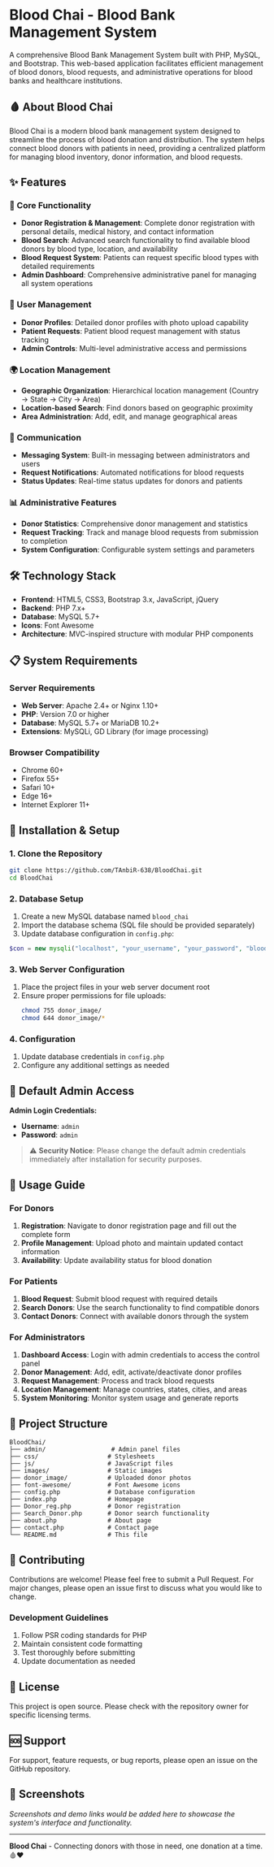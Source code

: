 # Blood Chai - Blood Bank Management System

A comprehensive Blood Bank Management System built with PHP, MySQL, and Bootstrap. This web-based application facilitates efficient management of blood donors, blood requests, and administrative operations for blood banks and healthcare institutions.

## 🩸 About Blood Chai

Blood Chai is a modern blood bank management system designed to streamline the process of blood donation and distribution. The system helps connect blood donors with patients in need, providing a centralized platform for managing blood inventory, donor information, and blood requests.

## ✨ Features

### 🏥 Core Functionality
- **Donor Registration & Management**: Complete donor registration with personal details, medical history, and contact information
- **Blood Search**: Advanced search functionality to find available blood donors by blood type, location, and availability
- **Blood Request System**: Patients can request specific blood types with detailed requirements
- **Admin Dashboard**: Comprehensive administrative panel for managing all system operations

### 👥 User Management
- **Donor Profiles**: Detailed donor profiles with photo upload capability
- **Patient Requests**: Patient blood request management with status tracking
- **Admin Controls**: Multi-level administrative access and permissions

### 🌍 Location Management
- **Geographic Organization**: Hierarchical location management (Country → State → City → Area)
- **Location-based Search**: Find donors based on geographic proximity
- **Area Administration**: Add, edit, and manage geographical areas

### 💬 Communication
- **Messaging System**: Built-in messaging between administrators and users
- **Request Notifications**: Automated notifications for blood requests
- **Status Updates**: Real-time status updates for donors and patients

### 📊 Administrative Features
- **Donor Statistics**: Comprehensive donor management and statistics
- **Request Tracking**: Track and manage blood requests from submission to completion
- **System Configuration**: Configurable system settings and parameters

## 🛠️ Technology Stack

- **Frontend**: HTML5, CSS3, Bootstrap 3.x, JavaScript, jQuery
- **Backend**: PHP 7.x+
- **Database**: MySQL 5.7+
- **Icons**: Font Awesome
- **Architecture**: MVC-inspired structure with modular PHP components

## 📋 System Requirements

### Server Requirements
- **Web Server**: Apache 2.4+ or Nginx 1.10+
- **PHP**: Version 7.0 or higher
- **Database**: MySQL 5.7+ or MariaDB 10.2+
- **Extensions**: MySQLi, GD Library (for image processing)

### Browser Compatibility
- Chrome 60+
- Firefox 55+
- Safari 10+
- Edge 16+
- Internet Explorer 11+

## 🚀 Installation & Setup

### 1. Clone the Repository
```bash
git clone https://github.com/TAnbiR-638/BloodChai.git
cd BloodChai
```

### 2. Database Setup
1. Create a new MySQL database named `blood_chai`
2. Import the database schema (SQL file should be provided separately)
3. Update database configuration in `config.php`:

```php
$con = new mysqli("localhost", "your_username", "your_password", "blood_chai");
```

### 3. Web Server Configuration
1. Place the project files in your web server document root
2. Ensure proper permissions for file uploads:
   ```bash
   chmod 755 donor_image/
   chmod 644 donor_image/*
   ```

### 4. Configuration
1. Update database credentials in `config.php`
2. Configure any additional settings as needed

## 🔐 Default Admin Access

**Admin Login Credentials:**
- **Username**: `admin`
- **Password**: `admin`

> ⚠️ **Security Notice**: Please change the default admin credentials immediately after installation for security purposes.

## 🎯 Usage Guide

### For Donors
1. **Registration**: Navigate to donor registration page and fill out the complete form
2. **Profile Management**: Upload photo and maintain updated contact information
3. **Availability**: Update availability status for blood donation

### For Patients
1. **Blood Request**: Submit blood request with required details
2. **Search Donors**: Use the search functionality to find compatible donors
3. **Contact Donors**: Connect with available donors through the system

### For Administrators
1. **Dashboard Access**: Login with admin credentials to access the control panel
2. **Donor Management**: Add, edit, activate/deactivate donor profiles
3. **Request Management**: Process and track blood requests
4. **Location Management**: Manage countries, states, cities, and areas
5. **System Monitoring**: Monitor system usage and generate reports

## 📁 Project Structure

```
BloodChai/
├── admin/                  # Admin panel files
├── css/                   # Stylesheets
├── js/                    # JavaScript files
├── images/                # Static images
├── donor_image/           # Uploaded donor photos
├── font-awesome/          # Font Awesome icons
├── config.php             # Database configuration
├── index.php              # Homepage
├── Donor_reg.php          # Donor registration
├── Search_Donor.php       # Donor search functionality
├── about.php              # About page
├── contact.php            # Contact page
└── README.md              # This file
```

## 🤝 Contributing

Contributions are welcome! Please feel free to submit a Pull Request. For major changes, please open an issue first to discuss what you would like to change.

### Development Guidelines
1. Follow PSR coding standards for PHP
2. Maintain consistent code formatting
3. Test thoroughly before submitting
4. Update documentation as needed

## 📝 License

This project is open source. Please check with the repository owner for specific licensing terms.

## 🆘 Support

For support, feature requests, or bug reports, please open an issue on the GitHub repository.

## 📸 Screenshots

*Screenshots and demo links would be added here to showcase the system's interface and functionality.*

---

**Blood Chai** - Connecting donors with those in need, one donation at a time. 🩸❤️